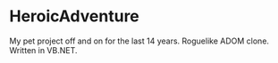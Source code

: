 # HeroicAdventure
My pet project off and on for the last 14 years. Roguelike ADOM clone. Written in VB.NET. 
